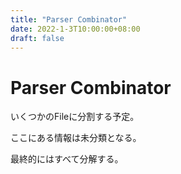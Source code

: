```yaml
---
title: "Parser Combinator"
date: 2022-1-3T10:00:00+08:00
draft: false
---
```

# Parser Combinator



いくつかのFileに分割する予定。



ここにある情報は未分類となる。



最終的にはすべて分解する。
